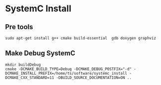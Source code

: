 # SystemC Install

## Pre tools

```shell
sudo apt-get install g++ cmake build-essential  gdb doxygen graphviz
```

## Make Debug SystemC

```
mkdir buildDebug
cmake -DCMAKE_BUILD_TYPE=Debug -DCMAKE_DEBUG_POSTFIX="-d" -DCMAKE_INSTALL_PREFIX=/home/ts/software/systemc_install -DCMAKE_CXX_STANDARD=11 -DBUILD_SOURCE_DOCUMENTATION=ON ..

```

